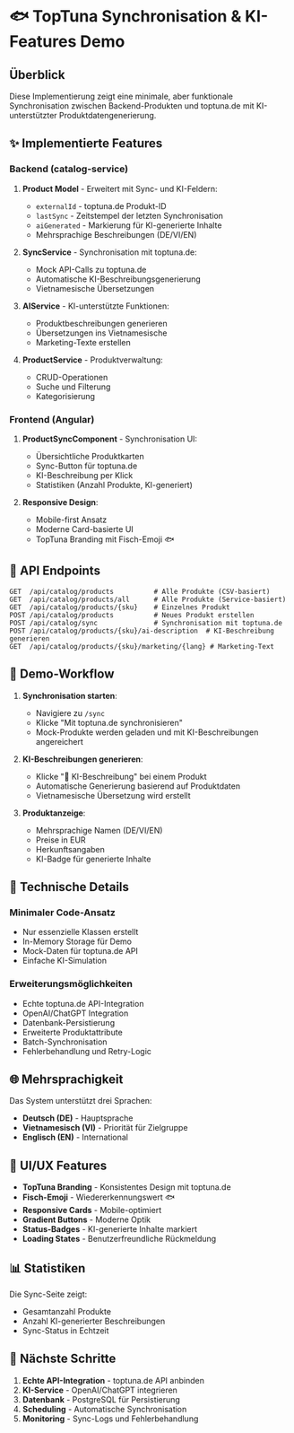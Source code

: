 # 🐟 TopTuna Synchronisation & KI-Features Demo

## Überblick

Diese Implementierung zeigt eine minimale, aber funktionale Synchronisation zwischen Backend-Produkten und toptuna.de mit KI-unterstützter Produktdatengenerierung.

## ✨ Implementierte Features

### Backend (catalog-service)

1. **Product Model** - Erweitert mit Sync- und KI-Feldern:
   - `externalId` - toptuna.de Produkt-ID
   - `lastSync` - Zeitstempel der letzten Synchronisation
   - `aiGenerated` - Markierung für KI-generierte Inhalte
   - Mehrsprachige Beschreibungen (DE/VI/EN)

2. **SyncService** - Synchronisation mit toptuna.de:
   - Mock API-Calls zu toptuna.de
   - Automatische KI-Beschreibungsgenerierung
   - Vietnamesische Übersetzungen

3. **AIService** - KI-unterstützte Funktionen:
   - Produktbeschreibungen generieren
   - Übersetzungen ins Vietnamesische
   - Marketing-Texte erstellen

4. **ProductService** - Produktverwaltung:
   - CRUD-Operationen
   - Suche und Filterung
   - Kategorisierung

### Frontend (Angular)

1. **ProductSyncComponent** - Synchronisation UI:
   - Übersichtliche Produktkarten
   - Sync-Button für toptuna.de
   - KI-Beschreibung per Klick
   - Statistiken (Anzahl Produkte, KI-generiert)

2. **Responsive Design**:
   - Mobile-first Ansatz
   - Moderne Card-basierte UI
   - TopTuna Branding mit Fisch-Emoji 🐟

## 🚀 API Endpoints

```
GET  /api/catalog/products          # Alle Produkte (CSV-basiert)
GET  /api/catalog/products/all      # Alle Produkte (Service-basiert)
GET  /api/catalog/products/{sku}    # Einzelnes Produkt
POST /api/catalog/products          # Neues Produkt erstellen
POST /api/catalog/sync              # Synchronisation mit toptuna.de
POST /api/catalog/products/{sku}/ai-description  # KI-Beschreibung generieren
GET  /api/catalog/products/{sku}/marketing/{lang} # Marketing-Text
```

## 🎯 Demo-Workflow

1. **Synchronisation starten**:
   - Navigiere zu `/sync`
   - Klicke "Mit toptuna.de synchronisieren"
   - Mock-Produkte werden geladen und mit KI-Beschreibungen angereichert

2. **KI-Beschreibungen generieren**:
   - Klicke "🤖 KI-Beschreibung" bei einem Produkt
   - Automatische Generierung basierend auf Produktdaten
   - Vietnamesische Übersetzung wird erstellt

3. **Produktanzeige**:
   - Mehrsprachige Namen (DE/VI/EN)
   - Preise in EUR
   - Herkunftsangaben
   - KI-Badge für generierte Inhalte

## 🔧 Technische Details

### Minimaler Code-Ansatz
- Nur essenzielle Klassen erstellt
- In-Memory Storage für Demo
- Mock-Daten für toptuna.de API
- Einfache KI-Simulation

### Erweiterungsmöglichkeiten
- Echte toptuna.de API-Integration
- OpenAI/ChatGPT Integration
- Datenbank-Persistierung
- Erweiterte Produktattribute
- Batch-Synchronisation
- Fehlerbehandlung und Retry-Logic

## 🌐 Mehrsprachigkeit

Das System unterstützt drei Sprachen:
- **Deutsch (DE)** - Hauptsprache
- **Vietnamesisch (VI)** - Priorität für Zielgruppe
- **Englisch (EN)** - International

## 🎨 UI/UX Features

- **TopTuna Branding** - Konsistentes Design mit toptuna.de
- **Fisch-Emoji** - Wiedererkennungswert 🐟
- **Responsive Cards** - Mobile-optimiert
- **Gradient Buttons** - Moderne Optik
- **Status-Badges** - KI-generierte Inhalte markiert
- **Loading States** - Benutzerfreundliche Rückmeldung

## 📊 Statistiken

Die Sync-Seite zeigt:
- Gesamtanzahl Produkte
- Anzahl KI-generierter Beschreibungen
- Sync-Status in Echtzeit

## 🔄 Nächste Schritte

1. **Echte API-Integration** - toptuna.de API anbinden
2. **KI-Service** - OpenAI/ChatGPT integrieren
3. **Datenbank** - PostgreSQL für Persistierung
4. **Scheduling** - Automatische Synchronisation
5. **Monitoring** - Sync-Logs und Fehlerbehandlung
